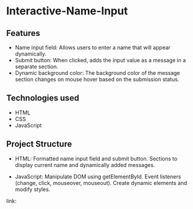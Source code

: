 # Interactive-Name-Input

## Features
- Name input field: Allows users to enter a name that will appear dynamically.
- Submit button: When clicked, adds the input value as a message in a separate section.
- Dynamic background color: The background color of the message section changes on mouse hover based on the submission status.

## Technologies used
- HTML
- CSS
- JavaScript

## Project Structure
- HTML:
Formatted name input field and submit button.
Sections to display current name and dynamically added messages.

- JavaScript:
Manipulate DOM using getElementById.
Event listeners (change, click, mouseover, mouseout).
Create dynamic elements and modify styles.

link: 
